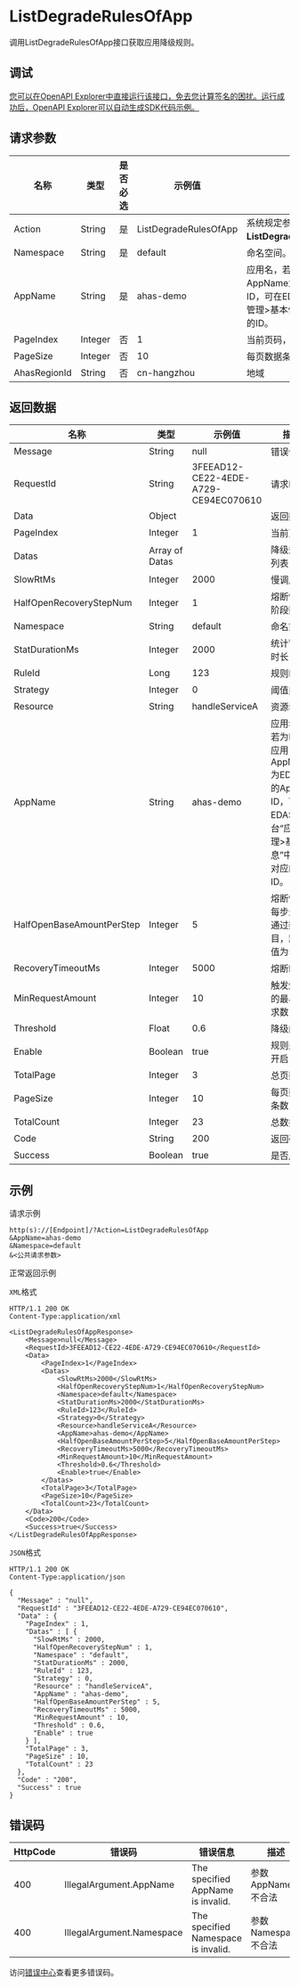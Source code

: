 # ListDegradeRulesOfApp

调用ListDegradeRulesOfApp接口获取应用降级规则。

## 调试

[您可以在OpenAPI Explorer中直接运行该接口，免去您计算签名的困扰。运行成功后，OpenAPI Explorer可以自动生成SDK代码示例。](https://api.aliyun.com/#product=ahas-openapi&api=ListDegradeRulesOfApp&type=RPC&version=2019-09-01)

## 请求参数

|名称|类型|是否必选|示例值|描述|
|--|--|----|---|--|
|Action|String|是|ListDegradeRulesOfApp|系统规定参数。取值：**ListDegradeRulesOfApp**。 |
|Namespace|String|是|default|命名空间。 |
|AppName|String|是|ahas-demo|应用名，若为EDAS应用，则AppName为EDAS中的App ID，可在EDAS控制台“应用管理\>基本信息”中查看对应的ID。 |
|PageIndex|Integer|否|1|当前页码，默认为1。 |
|PageSize|Integer|否|10|每页数据条数，默认为10。 |
|AhasRegionId|String|否|cn-hangzhou|地域 |

## 返回数据

|名称|类型|示例值|描述|
|--|--|---|--|
|Message|String|null|错误信息 |
|RequestId|String|3FEEAD12-CE22-4EDE-A729-CE94EC070610|请求ID |
|Data|Object| |返回数据 |
|PageIndex|Integer|1|当前页码 |
|Datas|Array of Datas| |降级规则列表 |
|SlowRtMs|Integer|2000|慢调用RT |
|HalfOpenRecoveryStepNum|Integer|1|熔断恢复阶段数 |
|Namespace|String|default|命名空间 |
|StatDurationMs|Integer|2000|统计窗口时长 |
|RuleId|Long|123|规则ID |
|Strategy|Integer|0|阈值类型 |
|Resource|String|handleServiceA|资源名 |
|AppName|String|ahas-demo|应用名，若为EDAS应用，则AppName为EDAS中的App ID，可在EDAS控制台“应用管理\>基本信息”中查看对应的ID。 |
|HalfOpenBaseAmountPerStep|Integer|5|熔断恢复每步最小通过数目，默认值为5。 |
|RecoveryTimeoutMs|Integer|5000|熔断时长 |
|MinRequestAmount|Integer|10|触发熔断的最小请求数 |
|Threshold|Float|0.6|降级阈值 |
|Enable|Boolean|true|规则是否开启 |
|TotalPage|Integer|3|总页数 |
|PageSize|Integer|10|每页数据条数 |
|TotalCount|Integer|23|总数据量 |
|Code|String|200|返回码 |
|Success|Boolean|true|是否成功 |

## 示例

请求示例

```
http(s)://[Endpoint]/?Action=ListDegradeRulesOfApp
&AppName=ahas-demo
&Namespace=default
&<公共请求参数>
```

正常返回示例

`XML`格式

```
HTTP/1.1 200 OK
Content-Type:application/xml

<ListDegradeRulesOfAppResponse>
    <Message>null</Message>
    <RequestId>3FEEAD12-CE22-4EDE-A729-CE94EC070610</RequestId>
    <Data>
        <PageIndex>1</PageIndex>
        <Datas>
            <SlowRtMs>2000</SlowRtMs>
            <HalfOpenRecoveryStepNum>1</HalfOpenRecoveryStepNum>
            <Namespace>default</Namespace>
            <StatDurationMs>2000</StatDurationMs>
            <RuleId>123</RuleId>
            <Strategy>0</Strategy>
            <Resource>handleServiceA</Resource>
            <AppName>ahas-demo</AppName>
            <HalfOpenBaseAmountPerStep>5</HalfOpenBaseAmountPerStep>
            <RecoveryTimeoutMs>5000</RecoveryTimeoutMs>
            <MinRequestAmount>10</MinRequestAmount>
            <Threshold>0.6</Threshold>
            <Enable>true</Enable>
        </Datas>
        <TotalPage>3</TotalPage>
        <PageSize>10</PageSize>
        <TotalCount>23</TotalCount>
    </Data>
    <Code>200</Code>
    <Success>true</Success>
</ListDegradeRulesOfAppResponse>
```

`JSON`格式

```
HTTP/1.1 200 OK
Content-Type:application/json

{
  "Message" : "null",
  "RequestId" : "3FEEAD12-CE22-4EDE-A729-CE94EC070610",
  "Data" : {
    "PageIndex" : 1,
    "Datas" : [ {
      "SlowRtMs" : 2000,
      "HalfOpenRecoveryStepNum" : 1,
      "Namespace" : "default",
      "StatDurationMs" : 2000,
      "RuleId" : 123,
      "Strategy" : 0,
      "Resource" : "handleServiceA",
      "AppName" : "ahas-demo",
      "HalfOpenBaseAmountPerStep" : 5,
      "RecoveryTimeoutMs" : 5000,
      "MinRequestAmount" : 10,
      "Threshold" : 0.6,
      "Enable" : true
    } ],
    "TotalPage" : 3,
    "PageSize" : 10,
    "TotalCount" : 23
  },
  "Code" : "200",
  "Success" : true
}
```

## 错误码

|HttpCode|错误码|错误信息|描述|
|--------|---|----|--|
|400|IllegalArgument.AppName|The specified AppName is invalid.|参数AppName不合法|
|400|IllegalArgument.Namespace|The specified Namespace is invalid.|参数Namespace不合法|

访问[错误中心](https://error-center.aliyun.com/status/product/ahas-openapi)查看更多错误码。

